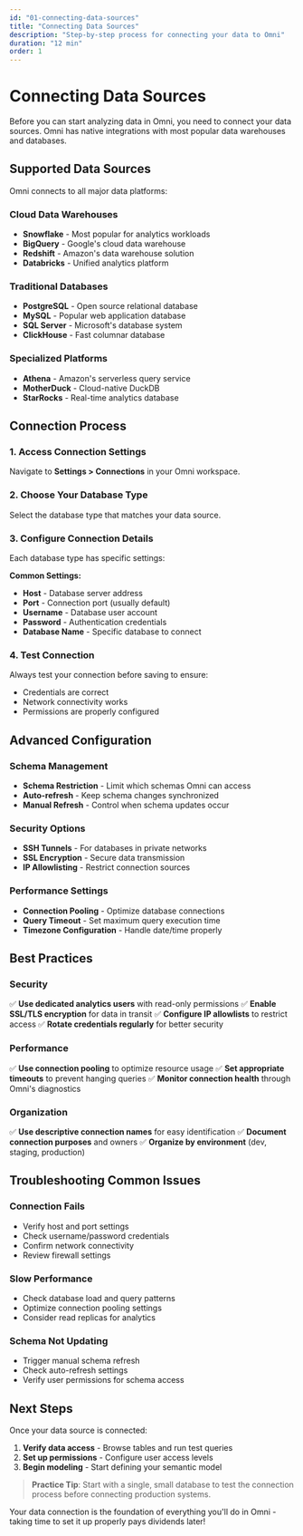 ```yaml
---
id: "01-connecting-data-sources"
title: "Connecting Data Sources"
description: "Step-by-step process for connecting your data to Omni"
duration: "12 min"
order: 1
---
```


# Connecting Data Sources

Before you can start analyzing data in Omni, you need to connect your data sources. Omni has native integrations with most popular data warehouses and databases.

## Supported Data Sources

Omni connects to all major data platforms:

### Cloud Data Warehouses
- **Snowflake** - Most popular for analytics workloads
- **BigQuery** - Google's cloud data warehouse
- **Redshift** - Amazon's data warehouse solution
- **Databricks** - Unified analytics platform

### Traditional Databases
- **PostgreSQL** - Open source relational database
- **MySQL** - Popular web application database
- **SQL Server** - Microsoft's database system
- **ClickHouse** - Fast columnar database

### Specialized Platforms
- **Athena** - Amazon's serverless query service
- **MotherDuck** - Cloud-native DuckDB
- **StarRocks** - Real-time analytics database

## Connection Process

### 1. Access Connection Settings
Navigate to **Settings > Connections** in your Omni workspace.

### 2. Choose Your Database Type
Select the database type that matches your data source.

### 3. Configure Connection Details
Each database type has specific settings:

**Common Settings:**
- **Host** - Database server address
- **Port** - Connection port (usually default)
- **Username** - Database user account
- **Password** - Authentication credentials
- **Database Name** - Specific database to connect

### 4. Test Connection
Always test your connection before saving to ensure:
- Credentials are correct
- Network connectivity works
- Permissions are properly configured

## Advanced Configuration

### Schema Management
- **Schema Restriction** - Limit which schemas Omni can access
- **Auto-refresh** - Keep schema changes synchronized
- **Manual Refresh** - Control when schema updates occur

### Security Options
- **SSH Tunnels** - For databases in private networks
- **SSL Encryption** - Secure data transmission
- **IP Allowlisting** - Restrict connection sources

### Performance Settings
- **Connection Pooling** - Optimize database connections
- **Query Timeout** - Set maximum query execution time
- **Timezone Configuration** - Handle date/time properly

## Best Practices

### Security
✅ **Use dedicated analytics users** with read-only permissions
✅ **Enable SSL/TLS encryption** for data in transit
✅ **Configure IP allowlists** to restrict access
✅ **Rotate credentials regularly** for better security

### Performance
✅ **Use connection pooling** to optimize resource usage
✅ **Set appropriate timeouts** to prevent hanging queries
✅ **Monitor connection health** through Omni's diagnostics

### Organization
✅ **Use descriptive connection names** for easy identification
✅ **Document connection purposes** and owners
✅ **Organize by environment** (dev, staging, production)

## Troubleshooting Common Issues

### Connection Fails
- Verify host and port settings
- Check username/password credentials
- Confirm network connectivity
- Review firewall settings

### Slow Performance
- Check database load and query patterns
- Optimize connection pooling settings
- Consider read replicas for analytics

### Schema Not Updating
- Trigger manual schema refresh
- Check auto-refresh settings
- Verify user permissions for schema access

## Next Steps

Once your data source is connected:
1. **Verify data access** - Browse tables and run test queries
2. **Set up permissions** - Configure user access levels
3. **Begin modeling** - Start defining your semantic model

> **Practice Tip**: Start with a single, small database to test the connection process before connecting production systems.

Your data connection is the foundation of everything you'll do in Omni - taking time to set it up properly pays dividends later! 